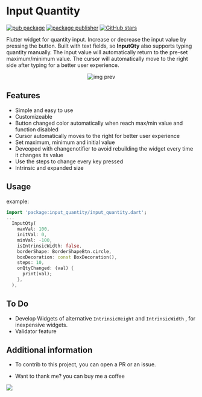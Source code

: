 # Input Quantity

[![pub package](https://img.shields.io/pub/v/input_quantity.svg)](https://pub.dev/packages/input_quantity)
[![package publisher](https://img.shields.io/pub/publisher/logo_n_spinner.svg)](https://pub.dev/publishers/pmatatias.dev/packages)
[![GitHub stars](https://img.shields.io/github/stars/pmatatias/input-quantity.svg?style=social)](https://github.com/pmatatias/input-quantity)

Flutter widget for quantity input. Increase or decrease the input value by pressing the button. Built with text fields, so **InputQty** also supports typing quantity manually. The input value will automatically return to the pre-set maximum/minimum value. The cursor will automatically move to the right side after typing for a better user experience.

<p align="center">
 <img src="https://raw.githubusercontent.com/pmatatias/input-quantity/master/assets/DEMO.gif" alt="img prev" title="img prev">
</p>

## Features

- Simple and easy to use
- Customizeable
- Button changed color automatically when reach max/min value and function disabled
- Cursor automatically moves to the right for better user experience
- Set maximum, minimum and initial value
- Deveoped with changenotifier to avoid rebuilding the widget every time it changes its value
- Use the steps to change every key pressed
- Intrinsic and expanded size

## Usage

example:

```dart
import 'package:input_quantity/input_quantity.dart';
...
  InputQty(
    maxVal: 100,
    initVal: 0,
    minVal: -100,
    isIntrinsicWidth: false,
    borderShape: BorderShapeBtn.circle,
    boxDecoration: const BoxDecoration(),
    steps: 10,
    onQtyChanged: (val) {
      print(val);
    },
  ),
```

## To Do

- Develop Widgets of alternative `IntrinsicHeight` and `IntrinsicWidth` , for inexpensive widgets.
- Validator feature

## Additional information

- To contrib to this project, you can open a PR or an issue.

- Want to thank me? you can buy me a coffee

<a href="https://www.buymeacoffee.com/pmatatias"><img src="https://img.buymeacoffee.com/button-api/?text=Buy me a coffee&emoji=👨‍💻&slug=pmatatias&button_colour=5F7FFF&font_colour=ffffff&font_family=Inter&outline_colour=000000&coffee_colour=FFDD00" /></a>
